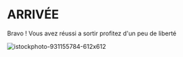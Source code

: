
# ARRIVÉE


Bravo ! Vous avez réussi a sortir profitez d'un peu de liberté

![istockphoto-931155784-612x612](https://user-images.githubusercontent.com/105215900/197841412-4b5025f3-fdc5-4cd0-8741-c8931d6b73c5.png)
